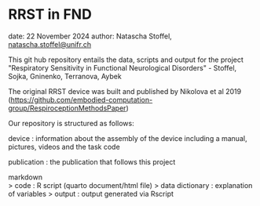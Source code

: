 # RRST in FND

 date: 	22 November 2024 
 author: 	Natascha Stoffel, natascha.stoffel@unifr.ch
 
This git hub repository entails the data, scripts and output for the project "Respiratory Sensitivity in Functional Neurological Disorders" - Stoffel, Sojka, Gninenko, Terranova, Aybek


The original RRST device was built and published by Nikolova et al 2019
(https://github.com/embodied-computation-group/RespiroceptionMethodsPaper)


Our repository is structured as follows:

device :	information about the assembly of the device including a manual, pictures, videos and the task code

publication : the publication that follows this project


markdown  
    > code :  R script (quarto document/html file)
    > data dictionary :  explanation of variables
    > output : output generated via Rscript
        



